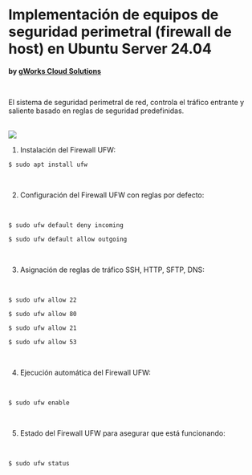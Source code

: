 # Implementación de equipos de seguridad perimetral (firewall de host) en Ubuntu Server 24.04
**by [gWorks Cloud Solutions](https://www.gworks-ec.com)**

<br>

El sistema de seguridad perimetral de red, controla el tráfico entrante y saliente basado en reglas de seguridad predefinidas.

<br>

<img src="https://www.gworks-ec.com/nia/uploads/2024/07/Ubuntu_implementacion-e1721710717703.png">

<br>

1. Instalación del Firewall UFW:

`$ sudo apt install ufw`

<br>

2. Configuración del Firewall UFW con reglas por defecto:

<br>

`$ sudo ufw default deny incoming`

`$ sudo ufw default allow outgoing`

<br>

3. Asignación de reglas de tráfico SSH, HTTP, SFTP, DNS:

<br>

`$ sudo ufw allow 22`

`$ sudo ufw allow 80`

`$ sudo ufw allow 21`

`$ sudo ufw allow 53`

<br>

4. Ejecución automática del Firewall UFW:

<br>

`$ sudo ufw enable`

<br>

5. Estado del Firewall UFW para asegurar que está funcionando:

<br>

`$ sudo ufw status`

